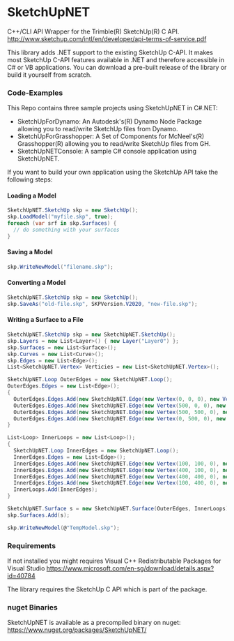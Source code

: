# SketchUpNET

C++/CLI API Wrapper for the Trimble(R) SketchUp(R) C API.
http://www.sketchup.com/intl/en/developer/api-terms-of-service.pdf

This library adds .NET support to the existing SketchUp C-API. It makes most SketchUp C-API features available in .NET and therefore accessible in C# or VB applications. You can download a pre-built release of the library or build it yourself from scratch.

### Code-Examples

This Repo contains three sample projects using SketchUpNET in C#.NET:

- SketchUpForDynamo: An Autodesk's(R) Dynamo Node Package allowing you to read/write SketchUp files from Dynamo. 
- SketchUpForGrasshopper: A Set of Components for McNeel's(R) Grasshopper(R) allowing you to read/write SketchUp files from GH.
- SketchUpNETConsole: A sample C# console application using SketchUpNET.

If you want to build your own application using the SketchUp API take the following steps:

#### Loading a Model

```csharp
SketchUpNET.SketchUp skp = new SketchUp();
skp.LoadModel("myfile.skp", true);
foreach (var srf in skp.Surfaces) {
  // do something with your surfaces
}
```

#### Saving a Model

```csharp
skp.WriteNewModel("filename.skp");
```

#### Converting a Model

```csharp
SketchUpNET.SketchUp skp = new SketchUp();
skp.SaveAs("old-file.skp", SKPVersion.V2020, "new-file.skp");
```

#### Writing a Surface to a File

```csharp
SketchUpNET.SketchUp skp = new SketchUpNET.SketchUp();
skp.Layers = new List<Layer>() { new Layer("Layer0") };
skp.Surfaces = new List<Surface>();
skp.Curves = new List<Curve>();
skp.Edges = new List<Edge>();
List<SketchUpNET.Vertex> Verticies = new List<SketchUpNET.Vertex>();

SketchUpNET.Loop OuterEdges = new SketchUpNET.Loop();
OuterEdges.Edges = new List<Edge>();
{
  OuterEdges.Edges.Add(new SketchUpNET.Edge(new Vertex(0, 0, 0), new Vertex(500, 0, 0), "Layer0"));
  OuterEdges.Edges.Add(new SketchUpNET.Edge(new Vertex(500, 0, 0), new Vertex(500, 500, 0), "Layer0"));
  OuterEdges.Edges.Add(new SketchUpNET.Edge(new Vertex(500, 500, 0), new Vertex(0, 500, 0), "Layer0"));
  OuterEdges.Edges.Add(new SketchUpNET.Edge(new Vertex(0, 500, 0), new Vertex(0, 0, 0), "Layer0"));
}

List<Loop> InnerLoops = new List<Loop>();
{
  SketchUpNET.Loop InnerEdges = new SketchUpNET.Loop();
  InnerEdges.Edges = new List<Edge>();
  InnerEdges.Edges.Add(new SketchUpNET.Edge(new Vertex(100, 100, 0), new Vertex(400, 100, 0), "Layer0"));
  InnerEdges.Edges.Add(new SketchUpNET.Edge(new Vertex(400, 100, 0), new Vertex(400, 400, 0), "Layer0"));
  InnerEdges.Edges.Add(new SketchUpNET.Edge(new Vertex(400, 400, 0), new Vertex(100, 400, 0), "Layer0"));
  InnerEdges.Edges.Add(new SketchUpNET.Edge(new Vertex(100, 400, 0), new Vertex(100, 100, 0), "Layer0"));
  InnerLoops.Add(InnerEdges);
}

SketchUpNET.Surface s = new SketchUpNET.Surface(OuterEdges, InnerLoops);
skp.Surfaces.Add(s);

skp.WriteNewModel(@"TempModel.skp");
```

### Requirements

If not installed you might requires Visual C++ Redistributable Packages for Visual Studio 
https://www.microsoft.com/en-sg/download/details.aspx?id=40784

The library requires the SketchUp C API which is part of the package.


### nuget Binaries

SketchUpNET is available as a precompiled binary on nuget:
https://www.nuget.org/packages/SketchUpNET/

